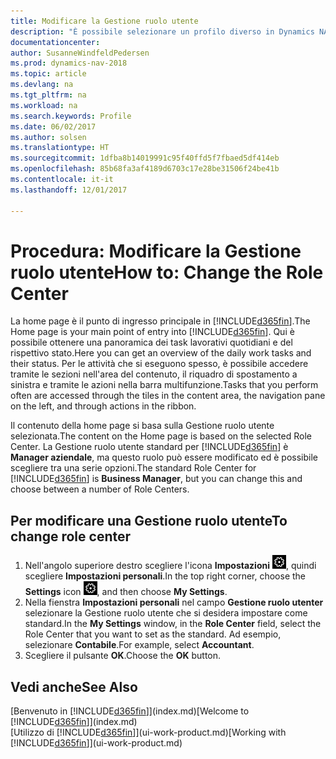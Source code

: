 ```yaml
---
title: Modificare la Gestione ruolo utente
description: "È possibile selezionare un profilo diverso in Dynamics NAV per modificare gli elementi visualizzati nella Home page."
documentationcenter: 
author: SusanneWindfeldPedersen
ms.prod: dynamics-nav-2018
ms.topic: article
ms.devlang: na
ms.tgt_pltfrm: na
ms.workload: na
ms.search.keywords: Profile
ms.date: 06/02/2017
ms.author: solsen
ms.translationtype: HT
ms.sourcegitcommit: 1dfba8b14019991c95f40ffd5f7fbaed5df414eb
ms.openlocfilehash: 85b68fa3af4189d6703c17e28be31506f24be41b
ms.contentlocale: it-it
ms.lasthandoff: 12/01/2017

---
```

# <a name="how-to-change-the-role-center"></a><span data-ttu-id="165d3-103">Procedura: Modificare la Gestione ruolo utente</span><span class="sxs-lookup"><span data-stu-id="165d3-103">How to: Change the Role Center</span></span>
<span data-ttu-id="165d3-104">La home page è il punto di ingresso principale in [!INCLUDE[d365fin](includes/d365fin_md.md)].</span><span class="sxs-lookup"><span data-stu-id="165d3-104">The Home page is your main point of entry into [!INCLUDE[d365fin](includes/d365fin_md.md)].</span></span> <span data-ttu-id="165d3-105">Qui è possibile ottenere una panoramica dei task lavorativi quotidiani e del rispettivo stato.</span><span class="sxs-lookup"><span data-stu-id="165d3-105">Here you can get an overview of the daily work tasks and their status.</span></span> <span data-ttu-id="165d3-106">Per le attività che si eseguono spesso, è possibile accedere tramite le sezioni nell'area del contenuto, il riquadro di spostamento a sinistra e tramite le azioni nella barra multifunzione.</span><span class="sxs-lookup"><span data-stu-id="165d3-106">Tasks that you perform often are accessed through the tiles in the content area, the navigation pane on the left, and through actions in the ribbon.</span></span>

<span data-ttu-id="165d3-107">Il contenuto della home page si basa sulla Gestione ruolo utente selezionata.</span><span class="sxs-lookup"><span data-stu-id="165d3-107">The content on the Home page is based on the selected Role Center.</span></span> <span data-ttu-id="165d3-108">La Gestione ruolo utente standard per [!INCLUDE[d365fin](includes/d365fin_md.md)] è **Manager aziendale**, ma questo ruolo può essere modificato ed è possibile scegliere tra una serie opzioni.</span><span class="sxs-lookup"><span data-stu-id="165d3-108">The standard Role Center for [!INCLUDE[d365fin](includes/d365fin_md.md)] is **Business Manager**, but you can change this and choose between a number of Role Centers.</span></span>

## <a name="to-change-role-center"></a><span data-ttu-id="165d3-109">Per modificare una Gestione ruolo utente</span><span class="sxs-lookup"><span data-stu-id="165d3-109">To change role center</span></span>
1. <span data-ttu-id="165d3-110">Nell'angolo superiore destro scegliere l'icona **Impostazioni** ![Impostazioni](media/ui-experience/settings_icon_small.png "icona Impostazioni per Gestione ruolo utente"), quindi scegliere **Impostazioni personali**.</span><span class="sxs-lookup"><span data-stu-id="165d3-110">In the top right corner, choose the **Settings** icon ![Settings](media/ui-experience/settings_icon_small.png "Settings icon for role center"), and then choose **My Settings**.</span></span>
2. <span data-ttu-id="165d3-111">Nella fienstra **Impostazioni personali** nel campo **Gestione ruolo utenter** selezionare la Gestione ruolo utente che si desidera impostare come standard.</span><span class="sxs-lookup"><span data-stu-id="165d3-111">In the **My Settings** window, in the **Role Center** field, select the Role Center that you want to set as the standard.</span></span> <span data-ttu-id="165d3-112">Ad esempio, selezionare **Contabile**.</span><span class="sxs-lookup"><span data-stu-id="165d3-112">For example, select **Accountant**.</span></span>
3. <span data-ttu-id="165d3-113">Scegliere il pulsante **OK**.</span><span class="sxs-lookup"><span data-stu-id="165d3-113">Choose the **OK** button.</span></span>

## <a name="see-also"></a><span data-ttu-id="165d3-114">Vedi anche</span><span class="sxs-lookup"><span data-stu-id="165d3-114">See Also</span></span>
<span data-ttu-id="165d3-115">[Benvenuto in [!INCLUDE[d365fin](includes/d365fin_md.md)]](index.md)</span><span class="sxs-lookup"><span data-stu-id="165d3-115">[Welcome to [!INCLUDE[d365fin](includes/d365fin_md.md)]](index.md)</span></span>  
<span data-ttu-id="165d3-116">[Utilizzo di [!INCLUDE[d365fin](includes/d365fin_md.md)]](ui-work-product.md)</span><span class="sxs-lookup"><span data-stu-id="165d3-116">[Working with [!INCLUDE[d365fin](includes/d365fin_md.md)]](ui-work-product.md)</span></span>  


